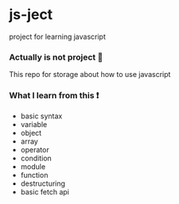 # js-ject
project for learning javascript 

### Actually is not project 🤣
This repo for storage about how to use javascript

### What I learn from this ❗️
- basic syntax
- variable
- object
- array
- operator
- condition
- module
- function
- destructuring
- basic fetch api